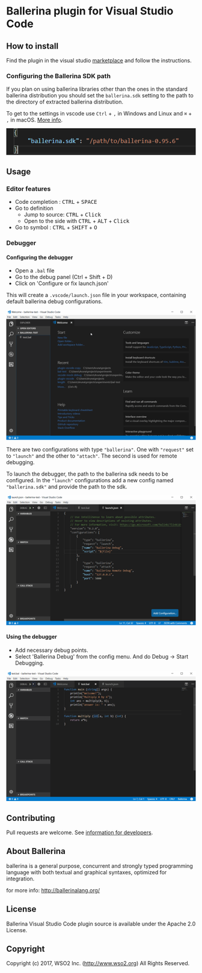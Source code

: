 # Ballerina plugin for Visual Studio Code

## How to install

Find the plugin in the visual studio [marketplace](https://marketplace.visualstudio.com/items?itemName=WSO2.Ballerina) and follow the instructions.

### Configuring the Ballerina SDK path

If you plan on using ballerina libraries other than the ones in the standard ballerina distribution you should set the `ballerina.sdk` setting to the path to the directory of extracted ballerina distribution.

To get to the settings in vscode use `Ctrl` + `,` in Windows and Linux and `⌘` + `,` in macOS. [More info](https://code.visualstudio.com/docs/getstarted/settings).

![set sdk](docs/set-sdk.png)

## Usage

### Editor features

* Code completion : <kbd>CTRL</kbd> + <kbd>SPACE</kbd>
* Go to definition 
    * Jump to source: <kbd>CTRL</kbd> + <kbd>Click</kbd>
    * Open to the side with <kbd>CTRL</kbd> + <kbd>ALT</kbd> + <kbd>Click</kbd>
* Go to symbol : <kbd>CTRL</kbd> + <kbd>SHIFT</kbd> + <kbd>O</kbd>

### Debugger

#### Configuring the debugger

* Open a `.bal` file
* Go to the debug panel (Ctrl + Shift + D)
* Click on 'Configure or fix launch.json'

This will create a `.vscode/launch.json` file in your workspace, containing default ballerina debug configurations.

![opening debug config](https://github.com/ballerina-lang/ballerina/blob/master/tool-plugins/vscode/docs/debugger-open-config.gif)

There are two configurations with type `"ballerina"`. One with `"request"` set to `"launch"` and the other to `"attach"`. The second is used for remote debugging.

To launch the debugger, the path to the ballerina sdk needs to be configured. In the `"launch"` configurations add a new config named `"ballerina.sdk"` and provide the path to the sdk.

![setting ballerina sdk](https://github.com/ballerina-lang/ballerina/blob/master/tool-plugins/vscode/docs/debugger-ballerina-sdk.gif)

#### Using the debugger

* Add necessary debug points.
* Select 'Ballerina Debug' from the config menu. And do Debug -> Start Debugging.

![using debugger](https://github.com/ballerina-lang/ballerina/blob/master/tool-plugins/vscode/docs/debugger-using.gif)

## Contributing

Pull requests are welcome. See [information for developers](https://github.com/ballerina-lang/ballerina/blob/master/tool-plugins/vscode/docs/developer-info.md).

## About Ballerina

ballerina is a general purpose, concurrent and strongly typed programming language with both textual and graphical syntaxes, optimized for integration.

for more info: http://ballerinalang.org/

## License

Ballerina Visual Studio Code plugin source is available under the Apache 2.0 License.

## Copyright

Copyright (c) 2017, WSO2 Inc. (http://www.wso2.org) All Rights Reserved.

